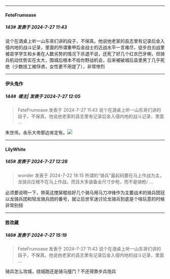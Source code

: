 ﻿
*****

####  FeteFrumoase  
##### 143#       发表于 2024-7-27 11:43

说个在酒桌上听一山东哥们讲的段子，不保真。他说他老家的县志里有记录后金入侵内地的战斗记录，里面的所谓重甲后金战士的近战水平一言难尽，徒步白刃战里被县学学生和乡勇在人数劣势的情况下杀退不说，还死了好几个红衣巴牙喇，但骑兵机动优势实在太大，围城后根本不给你野战机会，后来被破城后县里男丁几乎死绝（少数技工被俘虏，女性更不用提了），非常惨烈


*****

####  伊头鬼作  
##### 144#         楼主| 发表于 2024-7-27 12:05

<blockquote>FeteFrumoase 发表于 2024-7-27 11:43
说个在酒桌上听一山东哥们讲的段子，不保真。他说他老家的县志里有记录后金入侵内地的战斗记录，里面 ...</blockquote>
朱世伟，永乐大帝那边肯定有。<img src="https://static.saraba1st.com/image/smiley/face2017/037.png" referrerpolicy="no-referrer">


*****

####  LilyWhite  
##### 145#       发表于 2024-7-27 12:28

<blockquote>wonder 发表于 2024-7-22 18:15
所谓的“骑兵”最起码要在马上作战为主，龙骑兵压根不在马上作战，而且大多装备全尺寸步枪，而不是骑枪/ ...</blockquote>
必须要说明一下，带英这搅屎棍给好几个骑马用马刀冲锋作为主要战术的骑兵团冠以龙骑兵团和轻龙骑兵团的番号，就让后世军迷讨论龙骑兵到底是个啥玩意的时候非常别扭


*****

####  胜改藏  
##### 146#       发表于 2024-7-27 15:19

<blockquote>FeteFrumoase 发表于 2024-7-27 11:43
说个在酒桌上听一山东哥们讲的段子，不保真。他说他老家的县志里有记录后金入侵内地的战斗记录，里面 ...</blockquote>
骑兵怎么攻城，绕城跑还是骑马撞门？不还得靠步兵炮兵

